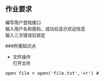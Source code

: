 ## 作业要求


编写用户登陆接口  
输入用户名和密码，成功后显示欢迎信息  
输入三次错误后锁定 
   
###所需知识点
* 文件操作   
打开文件
<pre>
open_file = open('file.txt','+r') #
</pre>






